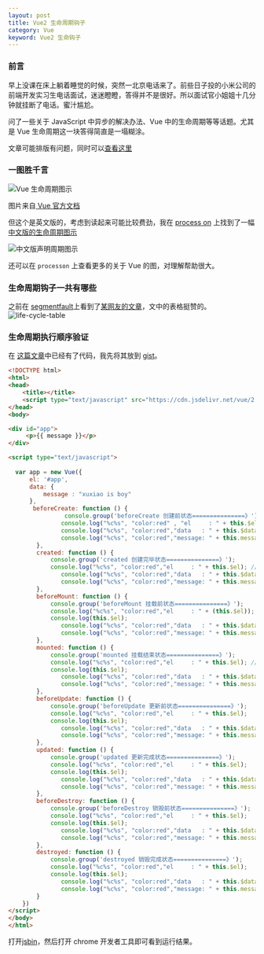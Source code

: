 ```yaml
---
layout: post
title: Vue2 生命周期钩子
category: Vue
keyword: Vue2 生命钩子
---
```


### 前言

早上没课在床上躺着睡觉的时候，突然一北京电话来了。前些日子投的小米公司的前端开发实习生电话面试，迷迷瞪瞪，答得并不是很好。所以面试官小姐姐十几分钟就挂断了电话。蜜汁尴尬。

问了一些关于 JavaScript 中异步的解决办法、Vue 中的生命周期等等话题。尤其是 Vue 生命周期这一块答得简直是一塌糊涂。

文章可能排版有问题，同时可以[查看这里](https://github.com/Raoul1996/raoul1996.github.io/issues/4)

### 一图胜千言

![Vue 生命周期图示](http://oq5td7hx8.bkt.clouddn.com/lifecycle.png)

图片来自[ Vue 官方文档](https://cn.vuejs.org/v2/guide/instance.html#%E7%94%9F%E5%91%BD%E5%91%A8%E6%9C%9F%E5%9B%BE%E7%A4%BA)

但这个是英文版的，考虑到读起来可能比较费劲，我在 [process on](https://www.processon.com) 上找到了一幅[中文版的生命周期图示](https://www.processon.com/view/5a005272e4b0f84f89779386?fromnew=1)

![中文版声明周期图示](http://oq5td7hx8.bkt.clouddn.com/Vue%E7%94%9F%E5%91%BD%E5%91%A8%E6%9C%9F%E5%9B%BE%E7%A4%BA.svg)

还可以在 `processon` 上查看更多的关于 Vue 的图，对理解帮助很大。

### 生命周期钩子一共有哪些

之前在 [segmentfault](https://segmentfault.com/)上看到了[某网友的文章](https://segmentfault.com/a/1190000008010666)，文中的表格挺赞的。
![life-cycle-table](http://oq5td7hx8.bkt.clouddn.com/life-cycle-table.png)

### 生命周期执行顺序验证


在 [这篇文章](https://segmentfault.com/a/1190000008010666)中已经有了代码，我先将其放到 [gist](https://gist.github.com/Raoul1996/a2adce57c4636bd4155fec12f74aed90)。

```html
<!DOCTYPE html>
<html>
<head>
    <title></title>
    <script type="text/javascript" src="https://cdn.jsdelivr.net/vue/2.1.3/vue.js"></script>
</head>
<body>

<div id="app">
     <p>{{ message }}</p>
</div>

<script type="text/javascript">
    
  var app = new Vue({
      el: '#app',
      data: {
          message : "xuxiao is boy" 
      },
       beforeCreate: function () {
                console.group('beforeCreate 创建前状态===============》');
               console.log("%c%s", "color:red" , "el     : " + this.$el); //undefined
               console.log("%c%s", "color:red","data   : " + this.$data); //undefined 
               console.log("%c%s", "color:red","message: " + this.message)  
        },
        created: function () {
            console.group('created 创建完毕状态===============》');
            console.log("%c%s", "color:red","el     : " + this.$el); //undefined
               console.log("%c%s", "color:red","data   : " + this.$data); //已被初始化 
               console.log("%c%s", "color:red","message: " + this.message); //已被初始化
        },
        beforeMount: function () {
            console.group('beforeMount 挂载前状态===============》');
            console.log("%c%s", "color:red","el     : " + (this.$el)); //已被初始化
            console.log(this.$el);
               console.log("%c%s", "color:red","data   : " + this.$data); //已被初始化  
               console.log("%c%s", "color:red","message: " + this.message); //已被初始化  
        },
        mounted: function () {
            console.group('mounted 挂载结束状态===============》');
            console.log("%c%s", "color:red","el     : " + this.$el); //已被初始化
            console.log(this.$el);    
               console.log("%c%s", "color:red","data   : " + this.$data); //已被初始化
               console.log("%c%s", "color:red","message: " + this.message); //已被初始化 
        },
        beforeUpdate: function () {
            console.group('beforeUpdate 更新前状态===============》');
            console.log("%c%s", "color:red","el     : " + this.$el);
            console.log(this.$el);   
               console.log("%c%s", "color:red","data   : " + this.$data); 
               console.log("%c%s", "color:red","message: " + this.message); 
        },
        updated: function () {
            console.group('updated 更新完成状态===============》');
            console.log("%c%s", "color:red","el     : " + this.$el);
            console.log(this.$el); 
               console.log("%c%s", "color:red","data   : " + this.$data); 
               console.log("%c%s", "color:red","message: " + this.message); 
        },
        beforeDestroy: function () {
            console.group('beforeDestroy 销毁前状态===============》');
            console.log("%c%s", "color:red","el     : " + this.$el);
            console.log(this.$el);    
               console.log("%c%s", "color:red","data   : " + this.$data); 
               console.log("%c%s", "color:red","message: " + this.message); 
        },
        destroyed: function () {
            console.group('destroyed 销毁完成状态===============》');
            console.log("%c%s", "color:red","el     : " + this.$el);
            console.log(this.$el);  
               console.log("%c%s", "color:red","data   : " + this.$data); 
               console.log("%c%s", "color:red","message: " + this.message)
        }
    })
</script>
</body>
</html>
```

打开[jsbin](https://jsbin.com/feqitos/1/edit?html,output)，然后打开 chrome 开发者工具即可看到运行结果。

